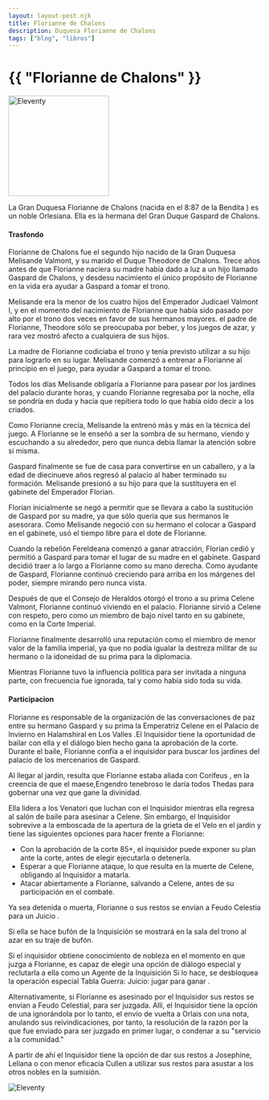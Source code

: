 ```yaml
---
layout: layout-post.njk
title: Florianne de Chalons
description: Duquesa Florianne de Chalons
tags: ["blog", "libros"]
---
```


# {{ "Florianne de Chalons" }}

<div>
  <img src="/img/flo.jpg" width="200" height="auto"/ alt="Eleventy">
</div>

La Gran Duquesa Florianne de Chalons (nacida en el 8:87 de la Bendita ) es un noble Orlesiana. Ella es la hermana del Gran Duque Gaspard de Chalons.

#### Trasfondo

Florianne de Chalons fue el segundo hijo nacido de la Gran Duquesa Melisande Valmont, y su marido el Duque Theodore de Chalons. Trece años antes de que Florianne naciera su madre había dado a luz a un hijo llamado Gaspard de Chalons, y desdesu nacimiento el único propósito de Florianne en la vida era ayudar a Gaspard a tomar el trono.

Melisande era la menor de los cuatro hijos del Emperador Judicael Valmont I, y en el momento del nacimiento de Florianne que había sido pasado por alto por el trono dos veces en favor de sus hermanos mayores. el padre de Florianne, Theodore sólo se preocupaba por beber, y los juegos de azar, y rara vez mostró afecto a cualquiera de sus hijos.

La madre de Florianne codiciaba el trono y tenia previsto utilizar a su hijo para lograrlo en su lugar. Melisande comenzó a entrenar a Florianne al principio en el juego, para ayudar a Gaspard a tomar el trono.

Todos los días Melisande obligaría a Florianne para pasear por los jardines del palacio durante horas, y cuando Florianne regresaba por la noche, ella se pondría en duda y hacia que repitiera todo lo que había oído decir a los criados.

Como Florianne crecía, Melisande la entrenó más y más en la técnica del juego. A Florianne se le enseñó a ser la sombra de su hermano, viendo y escuchando a su alrededor, pero que nunca debia llamar la atención sobre sí misma.

Gaspard finalmente se fue de casa para convertirse en un caballero, y a la edad de diecinueve años regresó al palacio al haber terminado su formación. Melisande presionó a su hijo para que la sustituyera en el gabinete del Emperador Florian.

Florian inicialmente se negó a permitir que se llevara a cabo la sustitución de Gaspard por su madre, ya que sólo quería que sus hermanos le asesorara. Como Melisande negoció con su hermano el colocar a Gaspard en el gabinete, usó el tiempo libre para el dote de Florianne.

Cuando la rebelión Fereldeana comenzó a ganar atracción, Florian cedió y permitió a Gaspard para tomar el lugar de su madre en el gabinete. Gaspard decidió traer a lo largo a Florianne como su mano derecha. Como ayudante de Gaspard, Florianne continuó creciendo para arriba en los márgenes del poder, siempre mirando pero nunca vista.

Después de que el Consejo de Heraldos otorgó el trono a su prima Celene Valmont, Florianne continuó viviendo en el palacio. Florianne sirvió a Celene con respeto, pero como un miembro de bajo nivel tanto en su gabinete, como en la Corte Imperial.

Florianne finalmente desarrolló una reputación como el miembro de menor valor de la familia imperial, ya que no podía igualar la destreza militar de su hermano o la idoneidad de su prima para la diplomacia.

Mientras Florianne tuvo la influencia política para ser invitada a ninguna parte, con frecuencia fue ignorada, tal y como había sido toda su vida.

#### Participacion

Florianne es responsable de la organización de las conversaciones de paz entre su hermano Gaspard y su prima la Emperatriz Celene en el Palacio de Invierno en Halamshiral en Los Valles .El Inquisidor tiene la oportunidad de bailar con ella y el diálogo bien hecho gana la aprobación de la corte. Durante el baile, Florianne confía a el inquisidor para buscar los jardines del palacio de los mercenarios de Gaspard.

Al llegar al jardín, resulta que Florianne estaba aliada con Corifeus , en la creencia de que el maese,Engendro tenebroso le daría todos Thedas para gobernar una vez que gane la divinidad.

Ella lidera a los Venatori que luchan con el Inquisidor mientras ella regresa al salón de baile para asesinar a Celene. Sin embargo, el Inquisidor sobrevive a la emboscada de la apertura de la grieta de el Velo en el jardín y tiene las siguientes opciones para hacer frente a Florianne:

- Con la aprobación de la corte 85+, el inquisidor puede exponer su plan ante la corte, antes de elegir ejecutarla o detenerla.
- Esperar a que Florianne ataque, lo que resulta en la muerte de Celene, obligando al Inquisidor a matarla.
- Atacar abiertamente a Florianne, salvando a Celene, antes de su participación en el combate.

Ya sea detenida o muerta, Florianne o sus restos se envían a Feudo Celestia para un Juicio .

Si ella se hace bufón de la Inquisición se mostrará en la sala del trono al azar en su traje de bufón.

Si el inquisidor obtiene conocimiento de nobleza en el momento en que juzga a Florianne, es capaz de elegir una opción de diálogo especial y reclutarla a ella como un Agente de la Inquisición Si lo hace, se desbloquea la operación especial Tabla Guerra: Juicio: jugar para ganar .

Alternativamente, si Florianne es asesinado por el Inquisidor sus restos se envían a Feudo Celestial, para ser juzgada. Allí, el Inquisidor tiene la opción de una ignorándola por lo tanto, el envío de vuelta a Orlais con una nota, anulando sus reivindicaciones, por tanto, la resolución de la razón por la que fue enviado para ser juzgado en primer lugar, o condenar a su "servicio a la comunidad."

A partir de ahí el Inquisidor tiene la opción de dar sus restos a Josephine, Leliana o con menor eficacia Cullen a utilizar sus restos para asustar a los otros nobles en la sumisión.

![Eleventy](/img/da-logo.png)
